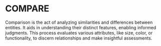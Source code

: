 # COMPARE
Comparison is the act of analyzing similarities and differences between entities. It aids in understanding their distinct features, enabling informed judgments. This process evaluates various attributes, like size, color, or functionality, to discern relationships and make insightful assessments.
